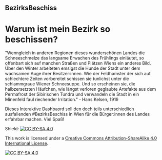 ## BezirksBeschiss

# Warum ist mein Bezirk so beschissen?

"Wenngleich in anderen Regionen dieses wunderschönen Landes die Schneeschmelze das langsame Erwachen des Frühlings einläutet, so offenbart sich auf manchen Straßen und Plätzen Wiens ein anderes Bild. Über den Winter arbeiteten emsigst die Hunde der Stadt unter dem wachsamen Auge ihrer Besitzer:innen. Wie der Feldhamster der sich auf schlechtere Zeiten vorbereitet schissen sie tunlichst unter die schlammgraue Wiener Schneesuppe. Und so erscheinen sie, die halbzersetzten Häufchen, wie längst verloren geglaubte Artefakte aus dem Permafrost der Sibirischen Tundra und verwandeln die Stadt in ein Minenfeld faul riechender Irritation." - Hans Kelsen, 1919

Dieses Interaktive Dashbaord soll den doch teils unterschiedlich ausfallenden #BezirksBeschiss in Wien für die Bürger:innen des Landes erfahrbar machen. Viel Spaß!



Shield: [![CC BY-SA 4.0][cc-by-sa-shield]][cc-by-sa]

This work is licensed under a
[Creative Commons Attribution-ShareAlike 4.0 International License][cc-by-sa].

[![CC BY-SA 4.0][cc-by-sa-image]][cc-by-sa]

[cc-by-sa]: http://creativecommons.org/licenses/by-sa/4.0/
[cc-by-sa-image]: https://licensebuttons.net/l/by-sa/4.0/88x31.png
[cc-by-sa-shield]: https://img.shields.io/badge/License-CC%20BY--SA%204.0-lightgrey.svg
